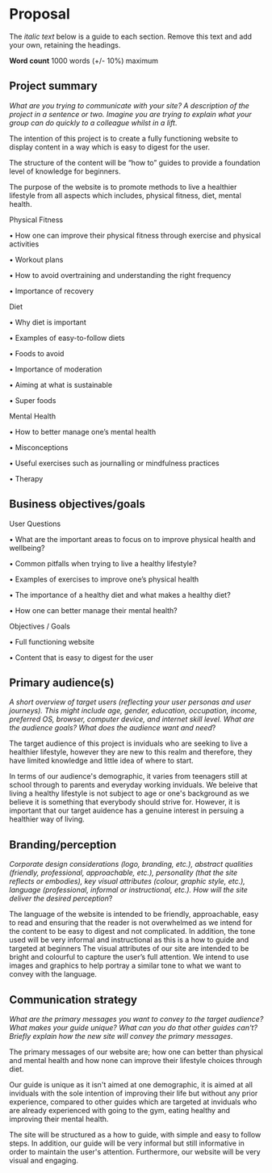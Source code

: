 # Proposal

The _italic text_ below is a guide to each section. Remove this text and add your own, retaining the headings.

**Word count** 1000 words (+/- 10%) maximum

## Project summary

_What are you trying to communicate with your site? A description of the project in a sentence or two. Imagine you are trying to explain what your group can do quickly to a colleague whilst in a lift_.

The intention of this project is to create a fully functioning website to display content in a way which is easy to digest for the user.

The structure of the content will be “how to” guides to provide a foundation level of knowledge for beginners. 

The purpose of the website is to promote methods to live a healthier lifestyle from all aspects which includes, physical fitness, diet, mental health.

Physical Fitness

•	How one can improve their physical fitness through exercise and physical activities

•	Workout plans

•	How to avoid overtraining and understanding the right frequency 

•	Importance of recovery 

Diet

•	Why diet is important 

•	Examples of easy-to-follow diets

•	Foods to avoid

•	Importance of moderation

•	Aiming at what is sustainable 

•	Super foods

Mental Health

•	How to better manage one’s mental health 

•	Misconceptions

•	Useful exercises such as journalling or mindfulness practices 

•	Therapy

## Business objectives/goals

User Questions

•	What are the important areas to focus on to improve physical health and wellbeing?

•	Common pitfalls when trying to live a healthy lifestyle?

•	Examples of exercises to improve one’s physical health

•	The importance of a healthy diet and what makes a healthy diet?

•	How one can better manage their mental health?

Objectives / Goals 

•	Full functioning website

•	Content that is easy to digest for the user 


## Primary audience(s)

_A short overview of target users (reflecting your user personas and user journeys). This might include age, gender, education, occupation, income, preferred OS, browser, computer device, and internet skill level. What are the audience goals? What does the audience want and need_?

The target audience of this project is inviduals who are seeking to live a healthier lifestyle, however they are new to this realm and therefore, they have limited knowledge and little idea of where to start.

In terms of our audience's demographic, it varies from teenagers still at school through to parents and everyday working inviduals. We beleive that living a healthy lifestyle is not subject to age or one's background as we believe it is something that everybody should strive for. However, it is important that our target auidence has a genuine interest in persuing a healthier way of living. 

## Branding/perception

_Corporate design considerations (logo, branding, etc.), abstract qualities (friendly, professional, approachable, etc.), personality (that the site reflects or embodies), key visual attributes (colour, graphic style, etc.), language (professional, informal or instructional, etc.). How will the site deliver the desired perception_?

The language of the website is intended to be friendly, approachable, easy to read and ensuring that the reader is not overwhelmed as we intend for the content to be easy to digest and not complicated. In addition, the tone used will be very informal and instructional as this is a how to guide and targeted at beginners 
The visual attributes of our site are intended to be bright and colourful to capture the user’s full attention. We intend to use images and graphics to help portray a similar tone to what we want to convey with the language. 


## Communication strategy

_What are the primary messages you want to convey to the target audience? What makes your guide unique? What can you do that other guides can&#39;t? Briefly explain how the new site will convey the primary messages_.

The primary messages of our website are; how one can better than physical and mental health and how none can improve their lifestyle choices through diet. 

Our guide is unique as it isn't aimed at one demographic, it is aimed at all inviduals with the sole intention of improving their life but without any prior experience, compared to other guides which are targeted at inviduals who are already experienced with going to the gym, eating healthy and improving their mental health. 

The site will be structured as a how to guide, with simple and easy to follow steps. In addition, our guide will be very informal but still informative in order to maintain the user's attention. Furthermore, our website will be very visual and engaging. 


